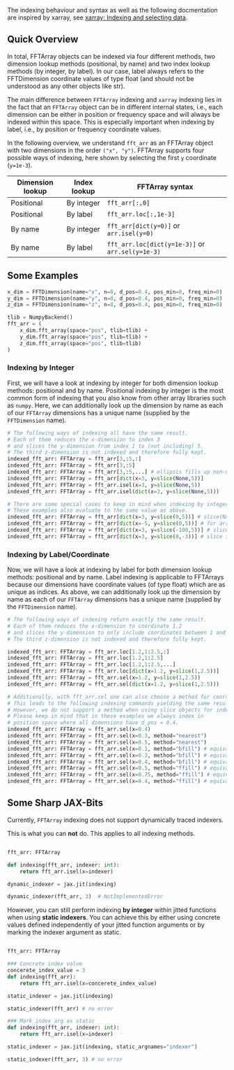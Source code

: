 The indexing behaviour and syntax as well as the following docmentation are inspired by xarray, see [xarray: Indexing and selecting data](https://docs.xarray.dev/en/stable/user-guide/indexing.html).

## Quick Overview
In total, FFTArray objects can be indexed via four different methods, two dimension lookup methods (positional, by name) and two index lookup methods (by integer, by label). In our case, label always refers to the FFTDimension coordinate values of type float (and should not be understood as any other objects like str).

The main difference between `FFTArray` indexing and `xarray` indexing lies in the fact that an `FFTArray` object can be in different internal states, i.e., each dimension can be either in position or frequency space and will always be indexed within this space. This is especially important when indexing by label, i.e., by position or frequency coordinate values.

In the following overview, we understand `fft_arr` as an FFTArray object with two dimensions in the order `("x", "y")`. FFTArray supports four possible ways of indexing, here shown by selecting the first `y` coordinate (`y=1e-3`).

Dimension lookup | Index lookup | FFTArray syntax |
--- | --- | --- |
Positional | By integer | `fft_arr[:,0]` |
Positional | By label | `fft_arr.loc[:,1e-3]` |
By name | By integer | `fft_arr[dict(y=0)]` or `arr.isel(y=0)` |
By name | By label | `fft_arr.loc[dict(y=1e-3)]` or `arr.sel(y=1e-3)` |

## Some Examples
```python
x_dim = FFTDimension(name="x", n=8, d_pos=0.4, pos_min=0, freq_min=0)
y_dim = FFTDimension(name="y", n=8, d_pos=0.4, pos_min=0, freq_min=0)
z_dim = FFTDimension(name="z", n=8, d_pos=0.4, pos_min=0, freq_min=0)

tlib = NumpyBackend()
fft_arr = (
    x_dim.fft_array(space="pos", tlib=tlib) +
    y_dim.fft_array(space="pos", tlib=tlib) +
    z_dim.fft_array(space="pos", tlib=tlib)
)
```
### Indexing by Integer
First, we will have a look at indexing by integer for both dimension lookup methods: positional and by name. Positional indexing by integer is the most common form of indexing that you also know from other array libraries such as `numpy`. Here, we can additionally look up the dimension by name as each of our `FFTArray` dimensions has a unique name (supplied by the `FFTDimension` name).
```python
# The following ways of indexing all have the same result.
# Each of them reduces the x-dimension to index 3
# and slices the y-dimension from index 1 to (not including) 5.
# The third z-dimension is not indexed and therefore fully kept.
indexed_fft_arr: FFTArray = fft_arr[3,:5,:]
indexed_fft_arr: FFTArray = fft_arr[3,:5]
indexed_fft_arr: FFTArray = fft_arr[3,:5,...] # ellipsis fills up non-mentioned dimensions (useful for only indexing late or early dimensions)
indexed_fft_arr: FFTArray = fft_arr[dict(x=3, y=slice(None,5))]
indexed_fft_arr: FFTArray = fft_arr.isel(x=3, y=slice(None,5))
indexed_fft_arr: FFTArray = fft_arr.isel(dict(x=3, y=slice(None,5)))

# There are some special cases to keep in mind when indexing by integer.
# These examples also evaluate to the same value as above.
indexed_fft_arr: FFTArray = fft_arr[dict(x=3, y=slice(0,5))] # slice(None,x) = slice(0,x)
indexed_fft_arr: FFTArray = fft_arr[dict(x=-5, y=slice(0,5))] # for array with dim.n = 8: index -5 = index 3
indexed_fft_arr: FFTArray = fft_arr[dict(x=3, y=slice(-100,5))] # slice objects with start < -dim.n are mapped to None
indexed_fft_arr: FFTArray = fft_arr[dict(x=3, y=slice(0,-3))] # slice indices are individually mapped to a valid region if possible
```
### Indexing by Label/Coordinate
Now, we will have a look at indexing by label for both dimension lookup methods: positional and by name. Label indexing is applicable to FFTArrays because our dimensions have coordinate values (of type float) which are as unique as indices. As above, we can additionally look up the dimension by name as each of our `FFTArray` dimensions has a unique name (supplied by the `FFTDimension` name).
```python
# The following ways of indexing return exactly the same result.
# Each of them reduces the x-dimension to coordinate 1.2
# and slices the y-dimension to only include coordinates between 1 and 2.5.
# The third z-dimension is not indexed and therefore fully kept.

indexed_fft_arr: FFTArray = fft_arr.loc[1.2,1:2.5,:]
indexed_fft_arr: FFTArray = fft_arr.loc[1.2,1:2.5]
indexed_fft_arr: FFTArray = fft_arr.loc[1.2,1:2.5,...]
indexed_fft_arr: FFTArray = fft_arr.loc[dict(x=1.2, y=slice(1,2.5))]
indexed_fft_arr: FFTArray = fft_arr.sel(x=1.2, y=slice(1,2.5))
indexed_fft_arr: FFTArray = fft_arr.sel(dict(x=1.2, y=slice(1,2.5)))

# Additionally, with fft_arr.sel one can also choose a method for coordinate search.
# This leads to the following indexing commands yielding the same result.
# However, we do not support a method when using slice objects for indexing.
# Please keep in mind that in these examples we always index in
# position space where all dimensions have d_pos = 0.4.
indexed_fft_arr: FFTArray = fft_arr.sel(x=0.4)
indexed_fft_arr: FFTArray = fft_arr.sel(x=0.3, method="nearest")
indexed_fft_arr: FFTArray = fft_arr.sel(x=0.5, method="nearest")
indexed_fft_arr: FFTArray = fft_arr.sel(x=0.1, method="bfill") # equivalent: method="backfill"
indexed_fft_arr: FFTArray = fft_arr.sel(x=0.3, method="bfill") # equivalent: method="backfill"
indexed_fft_arr: FFTArray = fft_arr.sel(x=0.4, method="bfill") # equivalent: method="backfill"
indexed_fft_arr: FFTArray = fft_arr.sel(x=0.5, method="ffill") # equivalent: method="pad"
indexed_fft_arr: FFTArray = fft_arr.sel(x=0.75, method="ffill") # equivalent: method="pad"
indexed_fft_arr: FFTArray = fft_arr.sel(x=0.4, method="ffill") # equivalent: method="pad"

```
## Some Sharp JAX-Bits
Currently, `FFTArray` indexing does not support dynamically traced indexers.

This is what you can **not** do. This applies to all indexing methods.

```python

fft_arr: FFTArray

def indexing(fft_arr, indexer: int):
    return fft_arr.isel(x=indexer)

dynamic_indexer = jax.jit(indexing)

dynamic_indexer(fft_arr, 3)  # NotImplementedError

```

However, you can still perform indexing **by integer** within jitted functions when using **static indexers**. You can achieve this by either using concrete values defined independently of your jitted function arguments or by marking the indexer argument as static.

```python

fft_arr: FFTArray

### Concrete index value
concerete_index_value = 3
def indexing(fft_arr):
    return fft_arr.isel(x=concerete_index_value)

static_indexer = jax.jit(indexing)

static_indexer(fft_arr) # no error

### Mark index arg as static
def indexing(fft_arr, indexer: int):
    return fft_arr.isel(x=indexer)

static_indexer = jax.jit(indexing, static_argnames="indexer")

static_indexer(fft_arr, 3) # no error

```

